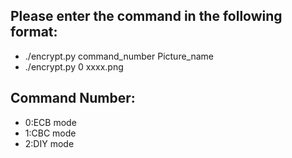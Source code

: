## Please enter the command in the following format:            
- ./encrypt.py command_number Picture_name            
- ./encrypt.py 0 xxxx.png
            
## Command Number:            
- 0:ECB mode
- 1:CBC mode
- 2:DIY mode
